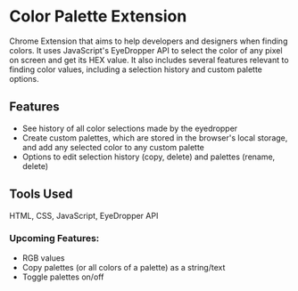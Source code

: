 # Color Palette Extension

Chrome Extension that aims to help developers and designers when finding colors. It uses JavaScript's EyeDropper API to select the color of any pixel on screen and get its HEX value. It also includes several features relevant to finding color values, including a selection history and custom palette options.

## Features

- See history of all color selections made by the eyedropper
- Create custom palettes, which are stored in the browser's local storage, and add any selected color to any custom palette
- Options to edit selection history (copy, delete) and palettes (rename, delete)

## Tools Used

HTML, CSS, JavaScript, EyeDropper API

### Upcoming Features:

- RGB values
- Copy palettes (or all colors of a palette) as a string/text
- Toggle palettes on/off
